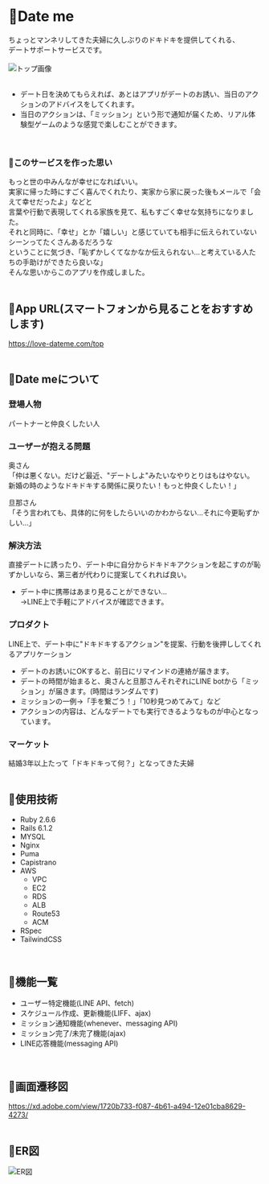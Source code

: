 # :bouquet:Date me
ちょっとマンネリしてきた夫婦に久しぶりのドキドキを提供してくれる、  
デートサポートサービスです。  
<br>
![トップ画像](https://user-images.githubusercontent.com/72124914/109914470-68147380-7cf3-11eb-9c05-4438ad216dcb.png)
<br>
<br>

* デート日を決めてもらえれば、あとはアプリがデートのお誘い、当日のアクションのアドバイスをしてくれます。  
* 当日のアクションは、「ミッション」という形で通知が届くため、リアル体験型ゲームのような感覚で楽しむことができます。  
<br>

### :bouquet:このサービスを作った思い
もっと世の中みんなが幸せになればいい。  
実家に帰った時にすごく喜んでくれたり、実家から家に戻った後もメールで「会えて幸せだったよ」などと  
言葉や行動で表現してくれる家族を見て、私もすごく幸せな気持ちになりました。  
それと同時に、「幸せ」とか「嬉しい」と感じていても相手に伝えられていないシーンってたくさんあるだろうな  
ということに気づき、「恥ずかしくてなかなか伝えられない…と考えている人たちの手助けができたら良いな」  
そんな思いからこのアプリを作成しました。
<br>
<br>

## :bouquet:App URL(スマートフォンから見ることをおすすめします)
https://love-dateme.com/top
<br>
<br>

## :bouquet:Date meについて
### 登場人物
パートナーと仲良くしたい人

### ユーザーが抱える問題
奥さん  
「仲は悪くない。だけど最近、"デートしよ"みたいなやりとりはもはやない。  
新婚の時のようなドキドキする関係に戻りたい！もっと仲良くしたい！」  

旦那さん  
「そう言われても、具体的に何をしたらいいのかわからない…それに今更恥ずかしい…」

### 解決方法
直接デートに誘ったり、デート中に自分からドキドキアクションを起こすのが恥ずかしいなら、第三者が代わりに提案してくれれば良い。  

* デート中に携帯はあまり見ることができない…  
→LINE上で手軽にアドバイスが確認できます。

### プロダクト
LINE上で、デート中に"ドキドキするアクション"を提案、行動を後押ししてくれるアプリケーション  

* デートのお誘いにOKすると、前日にリマインドの連絡が届きます。  
* デートの時間が始まると、奥さんと旦那さんそれぞれにLINE botから「ミッション」が届きます。(時間はランダムです)  
* ミッションの一例→「手を繋ごう！」「10秒見つめてみて」など  
* アクションの内容は、どんなデートでも実行できるようなものが中心となっています。

### マーケット
結婚3年以上たって「ドキドキって何？」となってきた夫婦
<br>
<br>

## :bouquet:使用技術
* Ruby 2.6.6
* Rails 6.1.2
* MYSQL
* Nginx
* Puma
* Capistrano
* AWS
  * VPC
  * EC2
  * RDS
  * ALB
  * Route53
  * ACM
* RSpec
* TailwindCSS
<br>

## :bouquet:機能一覧
* ユーザー特定機能(LINE API、fetch)
* スケジュール作成、更新機能(LIFF、ajax)
* ミッション通知機能(whenever、messaging API)
* ミッション完了/未完了機能(ajax)
* LINE応答機能(messaging API)
<br>

## :bouquet:画面遷移図
https://xd.adobe.com/view/1720b733-f087-4b61-a494-12e01cba8629-4273/
<br>
<br>

## :bouquet:ER図
![ER図](https://user-images.githubusercontent.com/72124914/109919119-7e263200-7cfb-11eb-955e-f668d374a2ec.png)